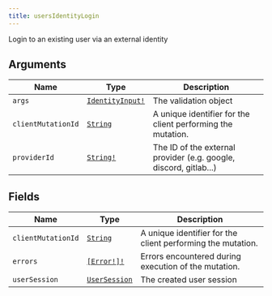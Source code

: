 ```yaml
---
title: usersIdentityLogin
---
```


Login to an existing user via an external identity

## Arguments

| Name | Type | Description |
|------|------|-------------|
| `args` | [`IdentityInput!`](../input_object/identityinput.md) | The validation object |
| `clientMutationId` | [`String`](../scalar/string.md) | A unique identifier for the client performing the mutation. |
| `providerId` | [`String!`](../scalar/string.md) | The ID of the external provider (e.g. google, discord, gitlab...)  |

## Fields

| Name | Type | Description |
|------|------|-------------|
| `clientMutationId` | [`String`](../scalar/string.md) | A unique identifier for the client performing the mutation. |
| `errors` | [`[Error!]!`](../union/error.md) | Errors encountered during execution of the mutation. |
| `userSession` | [`UserSession`](../object/usersession.md) | The created user session |
